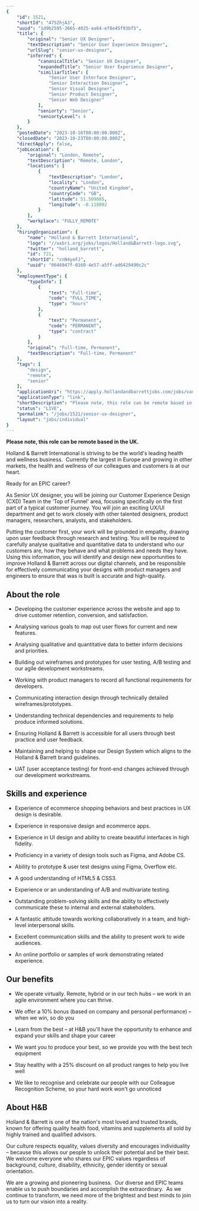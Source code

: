 ```yaml
---
{
	"id": 1521,
	"shortId": "4752hjA3",
	"uuid": "1d9b2595-3665-4025-aa64-ef8e45f93bf5",
	"title": {
		"original": "Senior UX Designer",
		"textDescription": "Senior User Experience Designer",
		"urlSlug": "senior-ux-designer",
		"inferred": {
			"canonicalTitle": "Senior UX Designer",
			"expandedTitle": "Senior User Experience Designer",
			"similiarTitles": [
				"Senior User Interface Designer",
				"Senior Interaction Designer",
				"Senior Visual Designer",
				"Senior Product Designer",
				"Senior Web Designer"
			],
			"seniorty": "Senior",
			"seniortyLevel": 4
		}
	},
	"postedDate": "2023-10-16T00:00:00.000Z",
	"closedDate": "2023-10-23T00:00:00.000Z",
	"directApply": false,
	"jobLocation": {
		"original": "London, Remote",
		"textDescription": "Remote, London",
		"locations": [
			{
				"textDescription": "London",
				"locality": "London",
				"countryName": "United Kingdom",
				"countryCode": "GB",
				"latitude": 51.509865,
				"longitude": -0.118092
			}
		],
		"workplace": "FULLY_REMOTE"
	},
	"hiringOrganization": {
		"name": "Holland & Barrett International",
		"logo": "//uxbri.org/jobs/logos/Holland&Barrett-logo.svg",
		"twitter": "holland_barrett",
		"id": 721,
		"shortId": "cnN4yeFJ",
		"uuid": "0646947f-0160-4e57-a5ff-ad6429490c2c"
	},
	"employmentType": {
		"typeInfo": [
			{
				"text": "Full-time",
				"code": "FULL_TIME",
				"type": "hours"
			},
			{
				"text": "Permanent",
				"code": "PERMANENT",
				"type": "contract"
			}
		],
		"original": "Full-time, Permanent",
		"textDescription": "Full-time, Permanent"
	},
	"tags": [
		"design",
		"remote",
		"senior"
	],
	"applicationUri": "https://apply.hollandandbarrettjobs.com/jobs/vacancy/senior-ux-designer-25371-london/25350/description",
	"applicationType": "link",
	"shortDescription": "Please note, this role can be remote based in the UK. Holland Barrett International is striving to be the world's' leading health and wellness business.  Currently the largest in Europe and growing",
	"status": "LIVE",
	"permalink": "/jobs/1521/senior-ux-designer",
	"layout": "jobs/individual"
}
---
```

<p><strong>Please note, this role can be remote based in the UK.</strong></p><p>Holland &amp; Barrett International is striving to be the world's leading health and wellness business. &nbsp;Currently the largest in Europe and growing in other markets, the health and wellness of our colleagues and customers is at our heart.&nbsp;</p><p>Ready for an EPIC career?&nbsp;&nbsp;</p><p>As Senior UX designer, you will be joining our Customer Experience Design (CXD) Team in the ‘Top of Funnel' area, focusing specifically on the first part of a typical customer journey. You will join an exciting UX/UI department and get to work closely with other talented designers, product managers, researchers, analysts, and stakeholders.&nbsp;</p><p>Putting the customer first, your work will be grounded in empathy, drawing upon user feedback through research and testing. You will be required to carefully analyse qualitative and quantitative data to understand who our customers are, how they behave and what problems and needs they have. Using this information, you will identify and design new opportunities to improve Holland &amp; Barrett across our digital channels, and be responsible for effectively communicating your designs with product managers and engineers to ensure that was is built is accurate and high-quality.&nbsp;</p><h2>About the role</h2><ul><li><p>Developing the customer experience across the website and app to drive customer retention, conversion, and satisfaction.&nbsp;</p></li><li><p>Analysing various goals to map out user flows for current and new features.&nbsp;</p></li><li><p>Analysing qualitative and quantitative data to better inform decisions and priorities.&nbsp;</p></li><li><p>Building out wireframes and prototypes for user testing, A/B testing and our agile development workstreams.&nbsp;</p></li><li><p>Working with product managers to record all functional requirements for developers.&nbsp;</p></li><li><p>Communicating interaction design through technically detailed wireframes/prototypes.&nbsp;</p></li><li><p>Understanding technical dependencies and requirements to help produce informed solutions.&nbsp;</p></li><li><p>Ensuring Holland &amp; Barrett is accessible for all users through best practice and user feedback.&nbsp;</p></li><li><p>Maintaining and helping to shape our Design System which aligns to the Holland &amp; Barrett brand guidelines.&nbsp;</p></li><li><p>UAT (user acceptance testing) for front-end changes achieved through our development workstreams.&nbsp;</p></li></ul><h2>Skills and experience</h2><ul><li><p>Experience of ecommerce shopping behaviors and best practices in UX design is desirable.</p></li><li><p>Experience in responsive design and ecommerce apps.&nbsp;</p></li><li><p>Experience in UI design and ability to create beautiful interfaces in high fidelity.&nbsp;</p></li><li><p>Proficiency in a variety of design tools such as Figma, and Adobe CS.&nbsp;</p></li><li><p>Ability to prototype &amp; user test designs using Figma, Overflow etc.&nbsp;</p></li><li><p>A good understanding of HTML5 &amp; CSS3.&nbsp;</p></li><li><p>Experience or an understanding of A/B and multivariate testing.&nbsp;</p></li><li><p>Outstanding problem-solving skills and the ability to effectively communicate these to internal and external stakeholders.&nbsp;</p></li><li><p>A fantastic attitude towards working collaboratively in a team, and high-level interpersonal skills.&nbsp;&nbsp;</p></li><li><p>Excellent communication skills and the ability to present work to wide audiences.&nbsp;</p></li><li><p>An online portfolio or samples of work demonstrating related experience.&nbsp;</p></li></ul><h2>Our benefits</h2><ul><li><p>We operate virtually. Remote, hybrid or in our tech hubs – we work in an agile environment where you can thrive.</p></li><li><p>We offer a 10% bonus (based on company and personal performance) – when we win, so do you</p></li><li><p>Learn from the best – at H&amp;B you'll have the opportunity to enhance and expand your skills and shape your career</p></li><li><p>We want you to produce your best, so we provide you with the best tech equipment</p></li><li><p>Stay healthy with a 25% discount on all product ranges to help you live well</p></li><li><p>We like to recognise and celebrate our people with our Colleague Recognition Scheme, so your hard work won't go unnoticed</p></li></ul><h2><strong>About H&amp;B</strong></h2><p>Holland &amp; Barrett is one of the nation's most loved and trusted brands, known for offering quality health food, vitamins and supplements all sold by highly trained and qualified advisors.</p><p>Our culture respects equality, values diversity and encourages individuality – because this allows our people to unlock their potential and be their best. We welcome everyone who shares our EPIC values regardless of background, culture, disability, ethnicity, gender identity or sexual orientation.&nbsp;</p><p>We are a growing and pioneering business.&nbsp; Our diverse and EPIC teams enable us to push boundaries and accomplish the extraordinary. &nbsp;As we continue to transform, we need more of the brightest and best minds to join us to turn our vision into a reality. &nbsp;</p><p><br>&nbsp;</p>
